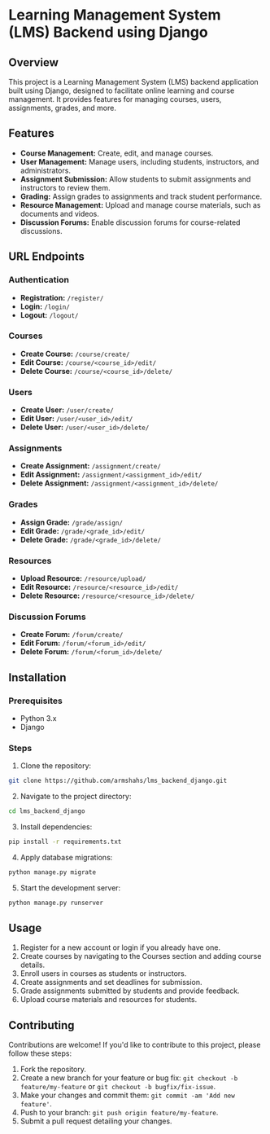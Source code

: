 # Learning Management System (LMS) Backend using Django

## Overview

This project is a Learning Management System (LMS) backend application built using Django, designed to facilitate online learning and course management. It provides features for managing courses, users, assignments, grades, and more.

## Features

- **Course Management:** Create, edit, and manage courses.
- **User Management:** Manage users, including students, instructors, and administrators.
- **Assignment Submission:** Allow students to submit assignments and instructors to review them.
- **Grading:** Assign grades to assignments and track student performance.
- **Resource Management:** Upload and manage course materials, such as documents and videos.
- **Discussion Forums:** Enable discussion forums for course-related discussions.

## URL Endpoints

### Authentication

- **Registration:** `/register/`
- **Login:** `/login/`
- **Logout:** `/logout/`

### Courses

- **Create Course:** `/course/create/`
- **Edit Course:** `/course/<course_id>/edit/`
- **Delete Course:** `/course/<course_id>/delete/`

### Users

- **Create User:** `/user/create/`
- **Edit User:** `/user/<user_id>/edit/`
- **Delete User:** `/user/<user_id>/delete/`

### Assignments

- **Create Assignment:** `/assignment/create/`
- **Edit Assignment:** `/assignment/<assignment_id>/edit/`
- **Delete Assignment:** `/assignment/<assignment_id>/delete/`

### Grades

- **Assign Grade:** `/grade/assign/`
- **Edit Grade:** `/grade/<grade_id>/edit/`
- **Delete Grade:** `/grade/<grade_id>/delete/`

### Resources

- **Upload Resource:** `/resource/upload/`
- **Edit Resource:** `/resource/<resource_id>/edit/`
- **Delete Resource:** `/resource/<resource_id>/delete/`

### Discussion Forums

- **Create Forum:** `/forum/create/`
- **Edit Forum:** `/forum/<forum_id>/edit/`
- **Delete Forum:** `/forum/<forum_id>/delete/`


## Installation

### Prerequisites

- Python 3.x
- Django

### Steps

1. Clone the repository:

```bash
git clone https://github.com/armshahs/lms_backend_django.git
```

2. Navigate to the project directory:

```bash
cd lms_backend_django
```

3. Install dependencies:

```bash
pip install -r requirements.txt
```

4. Apply database migrations:

```bash
python manage.py migrate
```

5. Start the development server:

```bash
python manage.py runserver
```

## Usage

1. Register for a new account or login if you already have one.
2. Create courses by navigating to the Courses section and adding course details.
3. Enroll users in courses as students or instructors.
4. Create assignments and set deadlines for submission.
5. Grade assignments submitted by students and provide feedback.
6. Upload course materials and resources for students.

## Contributing

Contributions are welcome! If you'd like to contribute to this project, please follow these steps:

1. Fork the repository.
2. Create a new branch for your feature or bug fix: `git checkout -b feature/my-feature` or `git checkout -b bugfix/fix-issue`.
3. Make your changes and commit them: `git commit -am 'Add new feature'`.
4. Push to your branch: `git push origin feature/my-feature`.
5. Submit a pull request detailing your changes.
